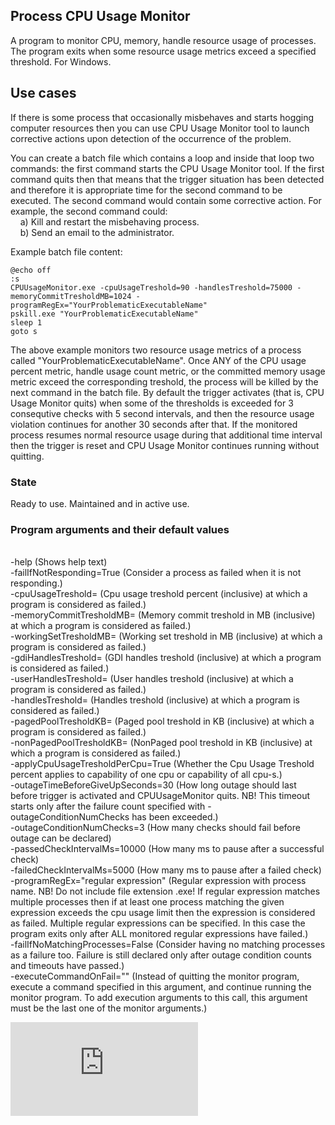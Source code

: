 ## Process CPU Usage Monitor
A program to monitor CPU, memory, handle resource usage of processes. The program exits when some resource usage metrics exceed a specified threshold. For Windows.

## Use cases
If there is some process that occasionally misbehaves and starts hogging computer resources then you can use CPU Usage Monitor tool to launch corrective actions upon detection of the occurrence of the problem. 

You can create a batch file which contains a loop and inside that loop two commands: the first command starts the CPU Usage Monitor tool. If the first command quits then that means that the trigger situation has been detected and therefore it is appropriate time for the second command to be executed. The second command would contain some corrective action. For example, the second command could:
<br>&nbsp;&nbsp;&nbsp;&nbsp;a) Kill and restart the misbehaving process.
<br>&nbsp;&nbsp;&nbsp;&nbsp;b) Send an email to the administrator.

Example batch file content:

	@echo off
	:s
	CPUUsageMonitor.exe -cpuUsageTreshold=90 -handlesTreshold=75000 -memoryCommitTresholdMB=1024 -programRegEx="YourProblematicExecutableName"
	pskill.exe "YourProblematicExecutableName"
	sleep 1
	goto s

The above example monitors two resource usage metrics of a process called "YourProblematicExecutableName". Once ANY of the CPU usage percent metric, handle usage count metric, or the committed memory usage metric exceed the corresponding treshold, the process will be killed by the next command in the batch file. By default the trigger activates (that is, CPU Usage Monitor quits) when some of the thresholds is exceeded for 3 consequtive checks with 5 second intervals, and then the resource usage violation continues for another 30 seconds after that. If the monitored process resumes normal resource usage during that additional time interval then the trigger is reset and CPU Usage Monitor continues running without quitting.

### State
Ready to use. Maintained and in active use.

### Program arguments and their default values
<br>-help (Shows help text)
<br>-failIfNotResponding=True (Consider a process as failed when it is not responding.)
<br>-cpuUsageTreshold= (Cpu usage treshold percent (inclusive) at which a program is considered as failed.)
<br>-memoryCommitTresholdMB= (Memory commit treshold in MB (inclusive) at which a program is considered as failed.)
<br>-workingSetTresholdMB= (Working set treshold in MB (inclusive) at which a program is considered as failed.)
<br>-gdiHandlesTreshold= (GDI handles treshold (inclusive) at which a program is considered as failed.)
<br>-userHandlesTreshold= (User handles treshold (inclusive) at which a program is considered as failed.)
<br>-handlesTreshold= (Handles treshold (inclusive) at which a program is considered as failed.)
<br>-pagedPoolTresholdKB= (Paged pool treshold in KB (inclusive) at which a program is considered as failed.)
<br>-nonPagedPoolTresholdKB= (NonPaged pool treshold in KB (inclusive) at which a program is considered as failed.)
<br>-applyCpuUsageTresholdPerCpu=True (Whether the Cpu Usage Treshold percent applies to capability of one cpu or capability of all cpu-s.)
<br>-outageTimeBeforeGiveUpSeconds=30 (How long outage should last before trigger is activated and CPUUsageMonitor quits. NB! This timeout starts only after the failure count specified with -outageConditionNumChecks has been exceeded.)
<br>-outageConditionNumChecks=3 (How many checks should fail before outage can be declared)
<br>-passedCheckIntervalMs=10000 (How many ms to pause after a successful check)
<br>-failedCheckIntervalMs=5000 (How many ms to pause after a failed check)
<br>-programRegEx=\"regular expression\" (Regular expression with process name. NB! Do not include file extension .exe! If regular expression matches multiple processes then if at least one process matching the given expression exceeds the cpu usage limit then the expression is considered as failed. Multiple regular expressions can be specified. In this case the program exits only after ALL monitored regular expressions have failed.)
<br>-failIfNoMatchingProcesses=False (Consider having no matching processes as a failure too. Failure is still declared only after outage condition counts and timeouts have passed.)
<br>-executeCommandOnFail="" (Instead of quitting the monitor program, execute a command specified in this argument, and continue running the monitor program. To add execution arguments to this call, this argument must be the last one of the monitor arguments.)


[![Analytics](https://ga-beacon.appspot.com/UA-351728-28/CPUUsageMonitor/README.md?pixel)](https://github.com/igrigorik/ga-beacon)    
